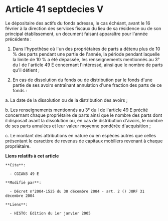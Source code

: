 # Article 41 septdecies V

Le dépositaire des actifs du fonds adresse, le cas échéant, avant le 16 février à la direction des services fiscaux du lieu
de sa résidence ou de son principal établissement, un document faisant apparaître pour l'année précédente :

1. Dans l'hypothèse où l'un des propriétaires de parts a détenu plus de 10 % des parts pendant une partie de l'année, la
période pendant laquelle la limite de 10 % a été dépassée, les renseignements mentionnés au 3° du I de l'article 49 E
concernant l'intéressé, ainsi que le nombre de parts qu'il détient ;

2. En cas de dissolution du fonds ou de distribution par le fonds d'une partie de ses avoirs entraînant annulation d'une
fraction des parts de ce fonds :

a. La date de la dissolution ou de la distribution des avoirs ;

b. Les renseignements mentionnés au 3° du I de l'article 49 E précité concernant chaque propriétaire de parts ainsi que le
nombre des parts dont il disposait avant la dissolution ou, en cas de distribution d'avoirs, le nombre de ses parts annulées
et leur valeur moyenne pondérée d'acquisition ;

c. Le montant des attributions en nature ou en espèces autres que celles présentant le caractère de revenus de capitaux
mobiliers revenant à chaque propriétaire.

**Liens relatifs à cet article**

	**Cite**:

	  - CGIAN3 49 E

	**Modifié par**:

	  - Décret n°2004-1525 du 30 décembre 2004 - art. 2 () JORF 31 décembre 2004

	**Liens**:

	  - HISTO: Edition du 1er janvier 2005
